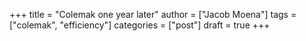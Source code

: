 +++
title = "Colemak one year later"
author = ["Jacob Moena"]
tags = ["colemak", "efficiency"]
categories = ["post"]
draft = true
+++
